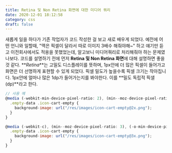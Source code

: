 ```yaml
---
title: Retina 및 Non Retina 화면에 대한 미디어 쿼리
date: 2020-12-01 18:12:58
category: css
draft: false
---
```


새롭게 일을 하다가 기존 작업자가 코드 작성한 걸 보고 새로 배우게 되었다.
예전에 어떤 언니와 일할때, "맥은 픽셀이 달라서 따로 이미지 3배수 해줘야해~" 하고 얘기만 듣고 이전회사에서도 적용을 못했었는데, 알고보니 미디어쿼리로 처리해줘야 하는 문제였나보다.
코드를 설명하기 전에 먼저 **Retina 및 Non Retina 화면**에 대해 설명하면 좋을 것 같다.
**_Retina_**는 고밀도 디스플레이를 뜻하며, 1px안에 더 많은 픽셀이 들어가고 화면은 더 선명하게 표현할 수 있게 되었다. 픽셀 밀도가 높을수록 픽셀 크기는 작아집니다.
1px안에 얼마나 많은 1dp가 들어가는지를 봐야한다. 이를 **밀도 독립적 픽샐(dp)**라고 한다.

```javascript
// 사용 예
@media (-webkit-min-device-pixel-ratio: 2), (min--moz-device-pixel-ratio: 2), (-o-min-device-pixel-ratio: 2/1), (min-resolution: 2dppx), (min-resolution: 192dpi) {
  .empty-data .icon-cart-empty {
    background-image: url("/res/images/icon-cart-empty@2x.png");
  }
}

@media (-webkit-c), (min--moz-device-pixel-ratio: 3), (-o-min-device-pixel-ratio: 3/1), (min-resolution: 3dppx), (-webkit-min-device-pixel-ratio: 2), (-o-min-device-pixel-ratio: 2/1), (min-resolution: 192dpi) {
  .empty-data .icon-cart-empty {
    background-image: url("/res/images/icon-cart-empty@3x.png");
  }
}
```
